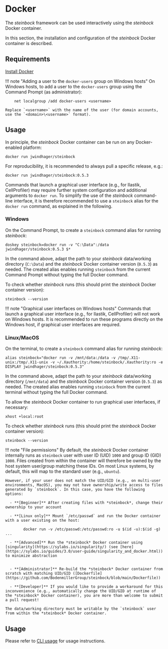 # Docker

The *steinbock* framework can be used interactively using the *steinbock* Docker container.

In this section, the installation and configuration of the *steinbock* Docker container is described.

## Requirements

[Install Docker](https://docs.docker.com/get-docker/)

!!! note "Adding a user to the `docker-users` group on Windows hosts"
    On Windows hosts, to add a user to the `docker-users` group using the Command Prompt (as administrator):

        net localgroup /add docker-users <username>
		
	Replace `<username>` with the name of the user (for domain accounts, use the `<domain>\<username>` format).

## Usage

In principle, the *steinbock* Docker container can be run on any Docker-enabled platform:

    docker run jwindhager/steinbock

For reproducibility, it is recommended to always pull a specific release, e.g.:

    docker run jwindhager/steinbock:0.5.3

Commands that launch a graphical user interface (e.g., for Ilastik, CellProfiler) may require further system configuration and additional arguments to `docker run`. To simplify the use of the *steinbock* command-line interface, it is therefore recommended to use a `steinbock` alias for the `docker run` command, as explained in the following.

### Windows

On the Command Prompt, to create a `steinbock` command alias for running *steinbock*:

    doskey steinbock=docker run -v "C:\Data":/data jwindhager/steinbock:0.5.3 $*

In the command above, adapt the path to your *steinbock* data/working directory (`C:\Data`) and the *steinbock* Docker container version (`0.5.3`) as needed. The created alias enables running `steinbock` from the current Command Prompt without typing the full Docker command.

To check whether *steinbock* runs (this should print the *steinbock* Docker container version):

    steinbock --version

!!! note "Graphical user interfaces on Windows hosts"
    Commands that launch a graphical user interface (e.g., for Ilastik, CellProfiler) will not work on Windows hosts. It is recommended to run these programs directly on the Windows host, if graphical user interfaces are required.

### Linux/MacOS

On the terminal, to create a `steinbock` command alias for running *steinbock*:

    alias steinbock="docker run -v /mnt/data:/data -v /tmp/.X11-unix:/tmp/.X11-unix -v ~/.Xauthority:/home/steinbock/.Xauthority:ro -e DISPLAY jwindhager/steinbock:0.5.3"

In the command above, adapt the path to your *steinbock* data/working directory (`/mnt/data`) and the *steinbock* Docker container version (`0.5.3`) as needed. The created alias enables running `steinbock` from the current terminal without typing the full Docker command.

To allow the *steinbock* Docker container to run graphical user interfaces, if necessary:

    xhost +local:root

To check whether *steinbock* runs (this should print the *steinbock* Docker container version):

    steinbock --version

!!! note "File permissions"
    By default, the *steinbock* Docker container internally runs as `steinbock` user with user ID (UID) `1000` and group ID (GID) `1000`. Files created from within the container will therefore be owned by the host system user/group matching these IDs. On most Linux systems, by default, this will map to the standard user (e.g., `ubuntu`). 
    
    However, if your user does not match the UID/GID (e.g., on multi-user environments, MacOS), you may not have ownership/write access to files generated by `steinbock`. In this case, you have the following options:

      - **[Beginner]** After creating files with *steinbock*, change their ownership to your account

      - **[Linux only]** Mount `/etc/passwd` and run the Docker container with a user existing on the host: 

            docker run -v /etc/passwd:/etc/passwd:ro -u $(id -u):$(id -g) ...

      - **[Advanced]** Run the *steinbock* Docker container using [singularity](https://sylabs.io/singularity/) (see [here](https://sylabs.io/guides/3.0/user-guide/singularity_and_docker.html)) to minimize abstraction


      - **[Administrator]** Re-build the *steinbock* Docker container from scratch with matching UID/GID ([Dockerfile](https://github.com/BodenmillerGroup/steinbock/blob/main/Dockerfile))

      - **[Developer]** If you would like to provide a workaround for this inconvenience (e.g., automatically change the UID/GID at runtime of the *steinbock* Docker container), you are more than welcome to submit a pull request!

    The data/working directory must be writable by the `steinbock` user from within the *steinbock* Docker container.

## Usage

Please refer to [CLI usage](../cli/intro.md) for usage instructions.